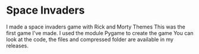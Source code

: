 # Space Invaders
I made a space invaders game with Rick and Morty Themes
This was the first game I've made.
I used the module Pygame to create the game
You can look at the code, the files and compressed folder are available in my releases.
